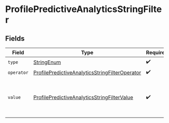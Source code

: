 # ProfilePredictiveAnalyticsStringFilter


## Fields

| Field                                                                                                                       | Type                                                                                                                        | Required                                                                                                                    | Description                                                                                                                 |
| --------------------------------------------------------------------------------------------------------------------------- | --------------------------------------------------------------------------------------------------------------------------- | --------------------------------------------------------------------------------------------------------------------------- | --------------------------------------------------------------------------------------------------------------------------- |
| `type`                                                                                                                      | [StringEnum](../../models/components/StringEnum.md)                                                                         | :heavy_check_mark:                                                                                                          | N/A                                                                                                                         |
| `operator`                                                                                                                  | [ProfilePredictiveAnalyticsStringFilterOperator](../../models/components/ProfilePredictiveAnalyticsStringFilterOperator.md) | :heavy_check_mark:                                                                                                          | N/A                                                                                                                         |
| `value`                                                                                                                     | [ProfilePredictiveAnalyticsStringFilterValue](../../models/components/ProfilePredictiveAnalyticsStringFilterValue.md)       | :heavy_check_mark:                                                                                                          | Values for profile predictive analytics gender conditions.                                                                  |